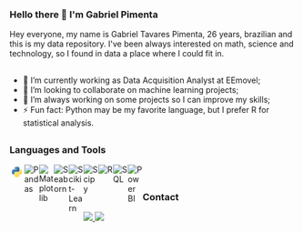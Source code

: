 ### Hello there 👋 I'm Gabriel Pimenta

Hey everyone, my name is Gabriel Tavares Pimenta, 26 years, brazilian and this is my data repository. I've been always interested on math, science and technology, so I found in data a place where I could fit in.

##

- 🌱 I’m currently working as Data Acquisition Analyst at EEmovel;
- 👯 I’m looking to collaborate on machine learning projects;
- 🤔 I’m always working on some projects so I can improve my skills;
- ⚡ Fun fact: Python may be my favorite language, but I prefer R for statistical analysis.

##
<h3> Languages and Tools </h3>
<img align="left" alt="Python" width="26px" src="https://raw.githubusercontent.com/github/explore/80688e429a7d4ef2fca1e82350fe8e3517d3494d/topics/python/python.png" />
<img align="left" alt="Pandas" width="26px" src="https://pandas.pydata.org/static/img/favicon_white.ico" />
<img align="left" alt="Matplotlib" width="26px" src="https://upload.wikimedia.org/wikipedia/commons/thumb/0/01/Created_with_Matplotlib-logo.svg/2048px-Created_with_Matplotlib-logo.svg.png" />
<img align="left" alt="Seaborn" width="26px" src="https://user-images.githubusercontent.com/315810/92161415-9e357100-edfe-11ea-917d-f9e33fd60741.png" />
<img align="left" alt="Scikit-Learn" width="26px" src="[https://avatars-03.gitter.im/group/iv/4/57542cd7c43b8c60197770d2](https://upload.wikimedia.org/wikipedia/commons/thumb/0/05/Scikit_learn_logo_small.svg/2560px-Scikit_learn_logo_small.svg.png)" />
<img align="left" alt="Scipy" width="26px" src="https://images.opencollective.com/scipy/c7e4afc/logo/256.png" />
<img align="left" alt="R" width="26px" src="https://cdn.iconscout.com/icon/free/png-256/r-5-283170.png" />
<img align="left" alt="SQL" width="26px" src="[https://logospng.org/download/mysql/mysql-256.png](https://cdn-icons-png.flaticon.com/512/9544/9544010.png)" />
<img align="left" alt="Power BI" width="26px" src="https://i0.wp.com/www.fourmoo.com/wp-content/uploads/2020/11/PowerBI.256x256.png?fit=256%2C256&ssl=1" />
<br>

##
<h3> Contact </h3>

<a href="https://wa.me/<5516991221330>" alt="WhatsApp" target="_blank">

<img src="https://img.shields.io/badge/-WhatsApp-25d366?style=flat-square&labelColor=25d366&logo=whatsapp&logoColor=white&link=https://wa.me/<SEUNUMERO>"/>

</a>

<a href="mailto:<gttpimenta@gmail.com>" alt="gmail" target="_blank">

<img src="https://img.shields.io/badge/-Gmail-FF0000?style=flat-square&labelColor=FF0000&logo=gmail&logoColor=white&link=mailto:<SEUEMAIL>" />

</a>
